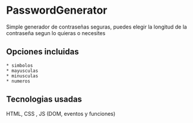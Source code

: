 # PasswordGenerator

Simple generador de contraseñas seguras, puedes elegir la longitud de la contraseña segun lo quieras o necesites

## Opciones incluidas
    
    * simbolos
    * mayusculas
    * minusculas
    * numeros

## Tecnologias usadas

HTML, CSS , JS (DOM, eventos y funciones)


